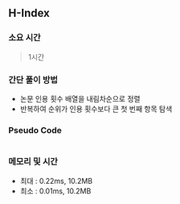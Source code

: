 ## H-Index

### 소요 시간
> 1시간

### 간단 풀이 방법
- 논문 인용 횟수 배열을 내림차순으로 정렬
- 반복하여 순위가 인용 횟수보다 큰 첫 번째 항목 탐색

### Pseudo Code
```python
```

### 메모리 및 시간
- 최대 : 0.22ms, 10.2MB
- 최소 : 0.01ms, 10.2MB